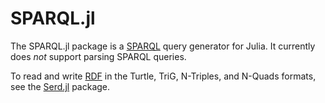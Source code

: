 # SPARQL.jl

The SPARQL.jl package is a [SPARQL](https://www.w3.org/TR/sparql11-query/) query
generator for Julia. It currently does *not* support parsing SPARQL queries.

To read and write [RDF](https://www.w3.org/TR/rdf11-primer/) in the Turtle,
TriG, N-Triples, and N-Quads formats, see the
[Serd.jl](https://github.com/epatters/Serd.jl) package.
